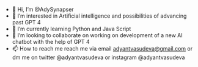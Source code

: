 - 👋 Hi, I’m @AdySynapser
- 👀 I’m interested in Artificial intelligence and possibilities of advancing past GPT 4
- 🌱 I’m currently learning Python and Java Script
- 💞️ I’m looking to collaborate on working on development of a new AI chatbot with the help of GPT 4
- 📫 How to reach me reach me via email adyantvasudeva@gmail.com or dm me on twitter @adyantvasudeva or instagram @adyantvasudeva

<!---
AdySynapser/AdySynapser is a ✨ special ✨ repository because its `README.md` (this file) appears on your GitHub profile.
You can click the Preview link to take a look at your changes.
--->
